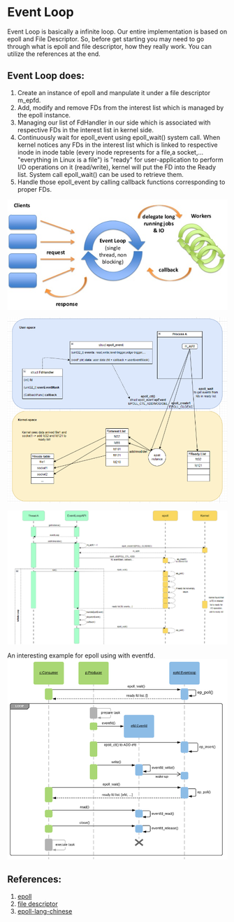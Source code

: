 # Event Loop
Event Loop is basically a infinite loop. Our entire implementation is based on epoll and File Descriptor.
So, before get starting you may need to go through what is epoll and file descriptor, how they really work.
You can utilize the references at the end.

## Event Loop does:
1. Create an instance of epoll and manpulate it under a file descriptor m_epfd.
2. Add, modify and remove FDs from the interest list which is managed by the epoll instance. 
1. Managing our list of FdHandler in our side which is associated with respective FDs in the interest list
in kernel side.
2. Continuously wait for epoll_event using epoll_wait() system call. When kernel notices any FDs in the interest list
which is linked to respective inode in inode table (every inode represents for a file,a socket,...
"everything in Linux is a file") is "ready" for user-application to perform I/O operations on it (read/write), kernel
will put the FD into the Ready list. System call epoll_wait() can be used to retrieve them.
3. Handle those epoll_event by calling callback functions corresponding to proper FDs.

![eventLoop1](../../assets/eventLoop.png?raw=true)

![epoll](../../assets/epoll.png?raw=true)

![epoll-eventloop](../../assets/epoll-eventloop.png?raw=true)

An interesting example for epoll using with eventfd.
![epoll](../../assets/epoll-eventfd.png?raw=true)

## References:
1. [epoll](https://copyconstruct.medium.com/the-method-to-epolls-madness-d9d2d6378642)
2. [file descriptor](https://copyconstruct.medium.com/nonblocking-i-o-99948ad7c957)
3. [epoll-lang-chinese](https://hackmd.io/@eric88525/epoll-intro)
